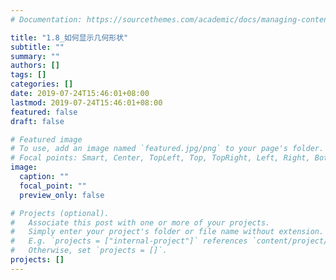 ```yaml
---
# Documentation: https://sourcethemes.com/academic/docs/managing-content/

title: "1.8_如何显示几何形状"
subtitle: ""
summary: ""
authors: []
tags: []
categories: []
date: 2019-07-24T15:46:01+08:00
lastmod: 2019-07-24T15:46:01+08:00
featured: false
draft: false

# Featured image
# To use, add an image named `featured.jpg/png` to your page's folder.
# Focal points: Smart, Center, TopLeft, Top, TopRight, Left, Right, BottomLeft, Bottom, BottomRight.
image:
  caption: ""
  focal_point: ""
  preview_only: false

# Projects (optional).
#   Associate this post with one or more of your projects.
#   Simply enter your project's folder or file name without extension.
#   E.g. `projects = ["internal-project"]` references `content/project/deep-learning/index.md`.
#   Otherwise, set `projects = []`.
projects: []
---
```

